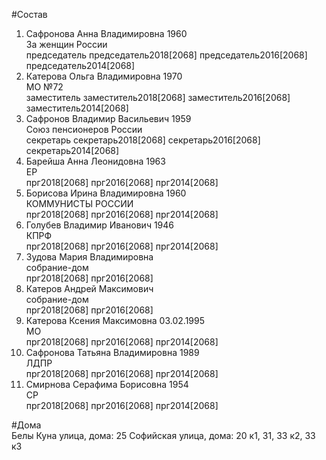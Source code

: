 #Состав  
1. Сафронова Анна Владимировна 1960  
    За женщин России  
    председатель председатель2018[2068] председатель2016[2068] председатель2014[2068]  
2. Катерова Ольга Владимировна 1970  
    МО №72  
    заместитель заместитель2018[2068] заместитель2016[2068] заместитель2014[2068]  
3. Сафронов Владимир Васильевич 1959  
    Союз пенсионеров России  
    секретарь секретарь2018[2068] секретарь2016[2068] секретарь2014[2068]  
4. Барейша Анна Леонидовна 1963  
    ЕР  
    прг2018[2068] прг2016[2068] прг2014[2068]  
5. Борисова Ирина Владимировна 1960  
    КОММУНИСТЫ РОССИИ  
    прг2018[2068] прг2016[2068] прг2014[2068]  
6. Голубев Владимир Иванович 1946  
    КПРФ  
    прг2018[2068] прг2016[2068] прг2014[2068]  
7. Зудова Мария Владимировна  
    собрание-дом  
    прг2018[2068] прг2016[2068]  
8. Катеров Андрей Максимович  
    собрание-дом  
    прг2018[2068] прг2016[2068]  
9. Катерова Ксения Максимовна 03.02.1995  
    МО  
    прг2018[2068] прг2016[2068] прг2014[2068]  
10. Сафронова Татьяна Владимировна 1989  
    ЛДПР  
    прг2018[2068] прг2016[2068] прг2014[2068]  
11. Смирнова Серафима Борисовна 1954  
    СР  
    прг2018[2068] прг2016[2068] прг2014[2068]  

#Дома  
Белы Куна улица, дома: 25 Софийская улица, дома: 20 к1, 31, 33 к2, 33 к3  
  
